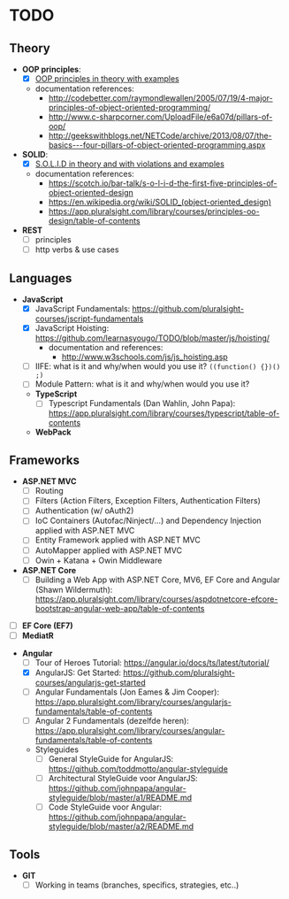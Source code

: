 # TODO

## Theory
 - **OOP principles**: 
   - [x] [OOP principles in theory with examples](https://github.com/learnasyougo/OOP-Pillars.git)
   - documentation references: 
     - http://codebetter.com/raymondlewallen/2005/07/19/4-major-principles-of-object-oriented-programming/
     - http://www.c-sharpcorner.com/UploadFile/e6a07d/pillars-of-oop/
     - http://geekswithblogs.net/NETCode/archive/2013/08/07/the-basics---four-pillars-of-object-oriented-programming.aspx
 - **SOLID**: 
   - [x] [S.O.L.I.D in theory and with violations and examples](https://github.com/learnasyougo/S.O.L.I.D)
   - documentation references: 
       - https://scotch.io/bar-talk/s-o-l-i-d-the-first-five-principles-of-object-oriented-design
       - https://en.wikipedia.org/wiki/SOLID_(object-oriented_design)
       - https://app.pluralsight.com/library/courses/principles-oo-design/table-of-contents 
 - **REST**
   - [ ] principles
   - [ ] http verbs & use cases
 
## Languages
 - **JavaScript**
   - [x] JavaScript Fundamentals: https://github.com/pluralsight-courses/jscript-fundamentals
   - [x] JavaScript Hoisting: https://github.com/learnasyougo/TODO/blob/master/js/hoisting/
     - documentation and references:
       - http://www.w3schools.com/js/js_hoisting.asp
   - [ ] IIFE: what is it and why/when would you use it? `((function() {})() ;)` 
   - [ ] Module Pattern: what is it and why/when would you use it?
   - **TypeScript**
     - [ ] Typescript Fundamentals (Dan Wahlin, John Papa): https://app.pluralsight.com/library/courses/typescript/table-of-contents
   - **WebPack**
   
## Frameworks
 - **ASP.NET MVC**
   - [ ] Routing
   - [ ] Filters (Action Filters, Exception Filters, Authentication Filters)
   - [ ] Authentication (w/ oAuth2)
   - [ ] IoC Containers (Autofac/Ninject/…) and Dependency Injection applied with ASP.NET MVC
   - [ ] Entity Framework applied with ASP.NET MVC
   - [ ] AutoMapper applied with ASP.NET MVC
   - [ ] Owin + Katana + Owin Middleware
 - **ASP.NET Core**
   - [ ] Building a Web App with ASP.NET Core, MV6, EF Core and Angular (Shawn Wildermuth): https://app.pluralsight.com/library/courses/aspdotnetcore-efcore-bootstrap-angular-web-app/table-of-contents
 - [ ] **EF Core (EF7)**
 - [ ] **MediatR**
 - **Angular**
   - [ ] Tour of Heroes Tutorial: https://angular.io/docs/ts/latest/tutorial/
   - [x] AngularJS: Get Started: https://github.com/pluralsight-courses/angularjs-get-started
   - [ ] Angular Fundamentals (Jon Eames & Jim Cooper): https://app.pluralsight.com/library/courses/angularjs-fundamentals/table-of-contents
   - [ ] Angular 2 Fundamentals (dezelfde heren): https://app.pluralsight.com/library/courses/angular-fundamentals/table-of-contents
   - Styleguides
     - [ ] General StyleGuide for AngularJS: https://github.com/toddmotto/angular-styleguide
     - [ ] Architectural StyleGuide voor AngularJS: https://github.com/johnpapa/angular-styleguide/blob/master/a1/README.md
     - [ ] Code StyleGuide voor Angular: https://github.com/johnpapa/angular-styleguide/blob/master/a2/README.md

## Tools
 - **GIT**
   - [ ] Working in teams (branches, specifics, strategies, etc..)
